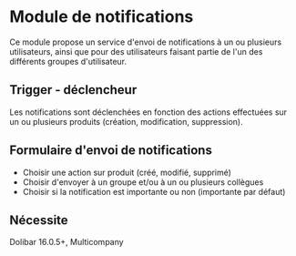 # Module de notifications

Ce module propose un service d'envoi de notifications à un ou plusieurs utilisateurs, ainsi que pour des 
utilisateurs faisant partie de l'un des différents groupes d'utilisateur.

## Trigger - déclencheur
Les notifications sont déclenchées en fonction des actions effectuées sur un ou 
plusieurs produits (création, modification, suppression).

## Formulaire d'envoi de notifications
- Choisir une action sur produit (créé, modifié, supprimé)
- Choisir d'envoyer à un groupe et/ou à un ou plusieurs collègues
- Choisir si la notification est importante ou non (importante par défaut)

## Nécessite 
Dolibar 16.0.5+, Multicompany

